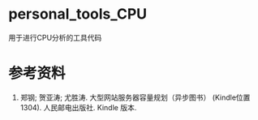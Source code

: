 # personal_tools_CPU
用于进行CPU分析的工具代码

# 参考资料
1. 郑钢; 贺亚涛; 尤胜涛. 大型网站服务器容量规划（异步图书） (Kindle位置1304). 人民邮电出版社. Kindle 版本.
 